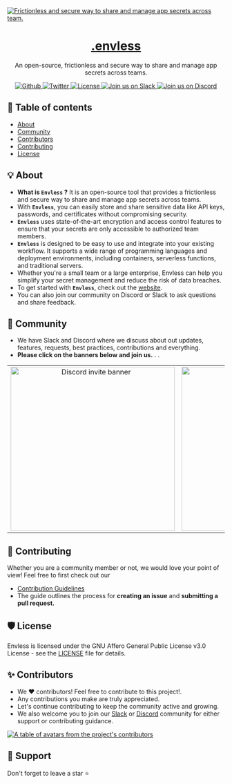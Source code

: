 <a href="https://envless.dev">
  <img alt="Frictionless and secure way to share and manage app secrets across team." src="https://envless.dev/og.png" />
  <h1 align="center">.envless</h1>
</a>

<p align="center">
  An open-source, frictionless and secure way to share and manage app secrets across teams.
</p>

<p align="center">
  <a href="https://github.com/envless/envless/stargazers">
    <img src="https://img.shields.io/github/stars/envless/envless??style=flat&label=%40envless/envless&logo=github&color=2dd4bf&logoColor=fff" alt="Github" />
  </a>
  <a href="https://twitter.com/envless">
    <img src="https://img.shields.io/twitter/follow/envless?style=flat&label=%40envless&logo=twitter&color=0bf&logoColor=fff" alt="Twitter" />
  </a>
  <a href="https://github.com/envless/envless/blob/main/LICENSE">
    <img src="https://img.shields.io/github/license/envless/envless?label=license&logo=github&color=f80&logoColor=fff" alt="License" />
  </a>
  <a href="https://dub.sh/envless-slack">
    <img src="https://img.shields.io/badge/Slack-Join%20us%20on%20Slack-purple" alt="Join us on Slack" />
  </a>
  <a href="https://dub.sh/envless-discord">
    <img src="https://img.shields.io/badge/Discord-Join%20us%20on%20Discord-blue" alt="Join us on Discord" />
  </a>
</p>


## 📖 Table of contents

- <a href="#about">About</a>
- <a href="#community">Community</a>
- <a href="#contributors">Contributors</a>
- <a href="#Contributing">Contributing</a>
- <a href="#License">License</a>


<h2 id="about">💡 About </h2>

+ **What is `Envless` ?** It is an open-source tool that provides a frictionless and secure way to share and manage app secrets across teams. 
+ With **`Envless`**, you can easily store and share sensitive data like API keys, passwords, and certificates without compromising security. 
+ **`Envless`** uses state-of-the-art encryption and access control features to ensure that your secrets are only accessible to authorized team members.
+ **`Envless`** is designed to be easy to use and integrate into your existing workflow. It supports a wide range of programming languages and deployment environments, including containers, serverless functions, and traditional servers. 
+ Whether you're a small team or a large enterprise, Envless can help you simplify your secret management and reduce the risk of data breaches.
+ To get started with **`Envless`**, check out the <a href="https://envless.dev">website</a>. 
+ You can also join our community on Discord or Slack to ask questions and share feedback.



<h2 id="community">🚀 Community</h2>

- We have Slack and Discord where we discuss about out updates, features, requests, best practices, contributions and everything. 
- **Please click on the banners below and join us.**
.
.


<table>
  <tr>
     <td style="text-align: center;">
      <a href="https://dub.sh/envless-discord">
        <img src="./.github/images/discord-banner.png" width="380" alt="Discord invite banner">
      </a>
    </td>
     <td style="text-align: center;">
      <a href="https://dub.sh/envless-slack">
        <img src="./.github/images/slack-banner.png" width="380" alt="Slack invite banner">
      </a>
    </td>
  </tr>
</table>

<h2 id="Contributing">🤝 Contributing</h2>

Whether you are a community member or not, we would love your point of view! Feel free to first check out our
- [Contribution Guidelines](https://github.com/envless/envless/blob/main/CONTRIBUTING.md) 
- The guide outlines the process for **creating an issue** and **submitting a pull request.**

<h2 id="License">🛡️ License</h2>

Envless is licensed under the GNU Affero General Public License v3.0 License - see the [LICENSE](https://github.com/envless/envless/blob/main/LICENSE) file for details.

<h2 id="contributors">✨ Contributors</h2>

+ We ❤️ contributors! Feel free to contribute to this project!. 
+ Any contributions you make are truly appreciated.
+ Let's continue contributing to keep the community active and growing.
+ We also welcome you to join our [Slack](https://dub.sh/envless-slack) or [Discord](https://dub.sh/envless-discord) community for either support or contributing guidance.

<a href="https://github.com/envless/envless/graphs/contributors">
  <p>
    <img src="https://contrib.rocks/image?repo=envless/envless" alt="A table of avatars from the project's contributors" />
  </p>
</a>
<h2>🙏 Support</h2>
<p>
Don't forget to leave a star ⭐️
  </p>

